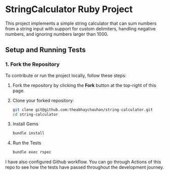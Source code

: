 # StringCalculator Ruby Project

This project implements a simple string calculator that can sum numbers from a string input with support for custom delimiters, handling negative numbers, and ignoring numbers larger than 1000.

## Setup and Running Tests

### 1. Fork the Repository

To contribute or run the project locally, follow these steps:

1. Fork the repository by clicking the **Fork** button at the top-right of this page.
2. Clone your forked repository:

   ```bash
   git clone git@github.com:theabhaychauhan/string-calculator.git
   cd string-calculator
3. Install Gems
   ```bash
   bundle install
4. Run the Tests
   ```bash
   bundle exec rspec

I have also configured Github workflow. You can go through Actions of this repo to see how the tests have passed throughout the development journey.
